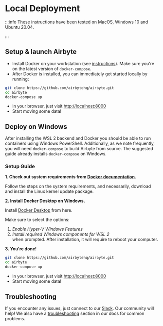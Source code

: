 # Local Deployment

:::info
These instructions have been tested on MacOS, Windows 10 and Ubuntu 20.04.

:::

## Setup & launch Airbyte

* Install Docker on your workstation \(see [instructions](https://www.docker.com/products/docker-desktop)\). Make sure you're on the latest version of `docker-compose`.
* After Docker is installed, you can immediately get started locally by running:

```bash
git clone https://github.com/airbytehq/airbyte.git
cd airbyte
docker-compose up
```

* In your browser, just visit [http://localhost:8000](http://localhost:8000)
* Start moving some data!

## Deploy on Windows

After installing the WSL 2 backend and Docker you should be able to run containers using Windows PowerShell. Additionally, as we note frequently, you will need `docker-compose` to build Airbyte from source. The suggested guide already installs `docker-compose` on Windows.

### Setup Guide

**1. Check out system requirements from [Docker documentation](https://docs.docker.com/desktop/windows/install/).**

Follow the steps on the system requirements, and necessarily, download and install the Linux kernel update package.

**2. Install Docker Desktop on Windows.**

Install [Docker Desktop](https://docs.docker.com/desktop/windows/install/) from here.

Make sure to select the options:
1. *Enable Hyper-V Windows Features*
2. *Install required Windows components for WSL 2*\
   when prompted. After installation, it will require to reboot your computer.

**3. You're done!**

```bash
git clone https://github.com/airbytehq/airbyte.git
cd airbyte
docker-compose up
```
* In your browser, just visit [http://localhost:8000](http://localhost:8000)
* Start moving some data!

## Troubleshooting

If you encounter any issues, just connect to our [Slack](https://slack.airbyte.io). Our community will help! We also have a [troubleshooting](../troubleshooting/on-deploying.md) section in our docs for common problems.

